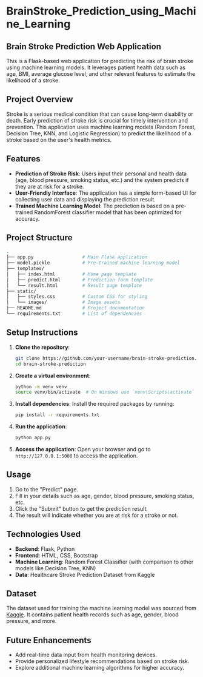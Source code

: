 # BrainStroke_Prediction_using_Machine_Learning

## Brain Stroke Prediction Web Application

This is a Flask-based web application for predicting the risk of brain stroke using machine learning models. It leverages patient health data such as age, BMI, average glucose level, and other relevant features to estimate the likelihood of a stroke.

## Project Overview

Stroke is a serious medical condition that can cause long-term disability or death. Early prediction of stroke risk is crucial for timely intervention and prevention. This application uses machine learning models (Random Forest, Decision Tree, KNN, and Logistic Regression) to predict the likelihood of a stroke based on the user's health metrics.

## Features

- **Prediction of Stroke Risk**: Users input their personal and health data (age, blood pressure, smoking status, etc.) and the system predicts if they are at risk for a stroke.
- **User-Friendly Interface**: The application has a simple form-based UI for collecting user data and displaying the prediction result.
- **Trained Machine Learning Model**: The prediction is based on a pre-trained RandomForest classifier model that has been optimized for accuracy.

## Project Structure

```bash
.
├── app.py                  # Main Flask application
├── model.pickle            # Pre-trained machine learning model
├── templates/
│   ├── index.html          # Home page template
│   ├── predict.html        # Prediction form template
│   └── result.html         # Result page template
├── static/
│   ├── styles.css          # Custom CSS for styling
│   └── images/             # Image assets
├── README.md               # Project documentation
└── requirements.txt        # List of dependencies
```

## Setup Instructions

1. **Clone the repository**:
   ```bash
   git clone https://github.com/your-username/brain-stroke-prediction.git
   cd brain-stroke-prediction
   ```

2. **Create a virtual environment**:
   ```bash
   python -m venv venv
   source venv/bin/activate  # On Windows use `venv\Scripts\activate`
   ```

3. **Install dependencies**:
   Install the required packages by running:
   ```bash
   pip install -r requirements.txt
   ```

4. **Run the application**:
   ```bash
   python app.py
   ```

5. **Access the application**:
   Open your browser and go to `http://127.0.0.1:5000` to access the application.

## Usage

1. Go to the "Predict" page.
2. Fill in your details such as age, gender, blood pressure, smoking status, etc.
3. Click the "Submit" button to get the prediction result.
4. The result will indicate whether you are at risk for a stroke or not.

## Technologies Used

- **Backend**: Flask, Python
- **Frontend**: HTML, CSS, Bootstrap
- **Machine Learning**: Random Forest Classifier (with comparison to other models like Decision Tree, KNN)
- **Data**: Healthcare Stroke Prediction Dataset from Kaggle

## Dataset

The dataset used for training the machine learning model was sourced from [Kaggle](https://www.kaggle.com/datasets/fedesoriano/stroke-prediction-dataset). It contains patient health records such as age, gender, blood pressure, and more.

## Future Enhancements

- Add real-time data input from health monitoring devices.
- Provide personalized lifestyle recommendations based on stroke risk.
- Explore additional machine learning algorithms for higher accuracy.


